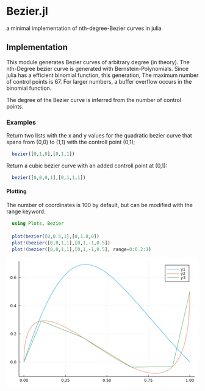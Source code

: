 # Bezier.jl
a minimal implementation of nth-degree-Bezier curves in julia

## Implementation
This module generates Bezier curves of arbitrary degree (in theory).
The nth-Degree bezier curve is generated with Bernstein-Polynomials.
Since julia has a efficient binomial function, this generation,
The maximum number of control points is 67. For larger numbers,
a buffer overflow occurs in the binomial function.

The degree of the Bezier curve is inferred from the number of control points.


### Examples

Return two lists with the x and y values for the quadratic bezier curve that
spans from (0,0) to (1,1) with the controll point (0,1);

```julia
  bezier([0,1,0],[0,1,1])
```

Return a cubic bezier curve with an added controll point at (0,1):

```julia
  bezier([0,0,0,1],[0,1,1,1])
```

#### Plotting
The number of coordinates is 100 by default, but can be modified with the range keyword.

```julia
  using Plots, Bezier

  plot(bezier([0,0.5,1],[0,1.8,0])
  plot!(bezier([0,0,1,1],[0,1,-1,0.5])
  plot!(bezier([0,0,1,1],[0,1,-1,0.5], range=0:0.2:1)
```
![example plot](example.svg)
